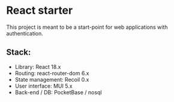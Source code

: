 # React starter
This project is meant to be a start-point for web applications with authentication.

## Stack:
- Library: React 18.x
- Routing: react-router-dom 6.x
- State management: Recoil 0.x
- User interface: MUI 5.x
- Back-end / DB: PocketBase / nosql
